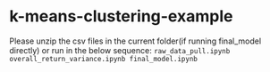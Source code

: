 # k-means-clustering-example

Please unzip the csv files in the current folder(if running final_model directly) or run in the below sequence:
`raw_data_pull.ipynb
overall_return_variance.ipynb
final_model.ipynb`